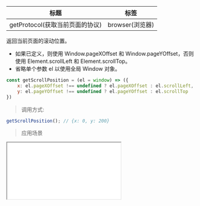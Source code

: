 |  标题   | 标签  |
|  ----  | ----  |
| getProtocol(获取当前页面的协议) | browser(浏览器) |

返回当前页面的滚动位置。

* 如果已定义，则使用 Window.pageXOffset 和 Window.pageYOffset，否则使用 Element.scrollLeft 和 Element.scrollTop。
* 省略单个参数 el 以使用全局 Window 对象。

```js
const getScrollPosition = (el = window) => ({
    x: el.pageXOffset !== undefined ? el.pageXOffset : el.scrollLeft,
    y: el.pageYOffset !== undefined ? el.pageYOffset : el.scrollTop
})
```

> 调用方式:

```js
getScrollPosition(); // {x: 0, y: 200}
```


> 应用场景

<iframe src="codes/javascript/html/getScrollPosition.html"></iframe>














